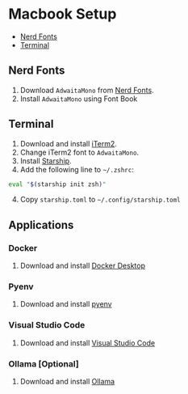 # Macbook Setup

- [Nerd Fonts](#nerd-fonts)
- [Terminal](#terminal)

## Nerd Fonts

1. Download `AdwaitaMono` from [Nerd Fonts](https://www.nerdfonts.com/font-downloads).
2. Install `AdwaitaMono` using Font Book

## Terminal

1. Download and install [iTerm2](https://iterm2.com/).
2. Change iTerm2 font to `AdwaitaMono`.
3. Install [Starship](https://starship.rs/).
4. Add the following line to `~/.zshrc`:

```bash
eval "$(starship init zsh)"
```

4. Copy `starship.toml` to `~/.config/starship.toml`

## Applications

### Docker

1. Download and install [Docker Desktop](https://www.docker.com/)

### Pyenv

1. Download and install [pyenv](https://github.com/pyenv/pyenv)

### Visual Studio Code

1. Download and install [Visual Studio Code](https://code.visualstudio.com/)

### Ollama [Optional]

1. Download and install [Ollama](https://ollama.com/)
